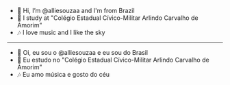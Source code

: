 - 👋 Hi, I’m @alliesouzaa and I'm from Brazil
- 🏫 I study at "Colégio Estadual Cívico-Militar Arlindo Carvalho de Amorim"
- 🎶 I love music and I like the sky
-------------------------------------------------------------------------------------------------------------------------
- 👋 Oi, eu sou o @alliesouzaa e eu sou do Brasil
- 🏫 Eu estudo no "Colégio Estadual Cívico-Militar Arlindo Carvalho de Amorim"
- 🎶 Eu amo música e gosto do céu

<!---
alliesouzaa/alliesouzaa is a ✨ special ✨ repository because its `README.md` (this file) appears on your GitHub profile.
You can click the Preview link to take a look at your changes.
--->

